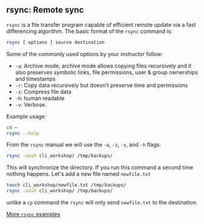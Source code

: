 ## rsync: Remote sync

`rsync` is a file transfer program capable of efficient remote update
via a fast differencing algorithm. The basic format of the `rsync` command is:

```bash
rsync [ options ] source destination
```
Some of the commonly used options by your instructor follow:

* `-a`: Archive mode, archive mode allows copying files recursively and it also preserves symbolic links, file permissions, user & group ownerships and timestamps 
* `-r`: Copy data recursively but doesn't preserve time and permissions 
* `-z`: Compress file data
* `-h`: human readable
* `-v`: Verbose.

Example usage:

```bash
cd ~
rsync --help
```
From the `rsync` manual we will use the `-a`, `-z`, `-v`, and `-h` flags:

```bash
rsync -azvh cli_workshop/ /tmp/backups/
```
This will synchronize the directory. If you run this command a second time nothing happens. Let's add a new file named `newfile.txt`

```bash
touch cli_workshop/newfile.txt /tmp/backups/
rsync -azvh cli_workshop/ /tmp/backups/
```
unlike a `cp` command the `rsync` will only send `newfile.txt` to the destination.

[More `rsync` examples](https://www.digitalocean.com/community/tutorials/how-to-use-rsync-to-sync-local-and-remote-directories-on-a-vps)